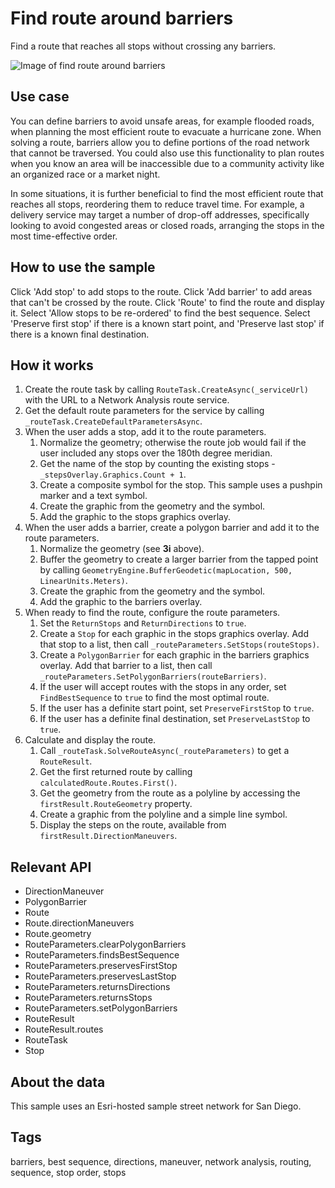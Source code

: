 # Find route around barriers

Find a route that reaches all stops without crossing any barriers.

![Image of find route around barriers](find-route-around-barriers.png)

## Use case

You can define barriers to avoid unsafe areas, for example flooded roads, when planning the most efficient route to evacuate a hurricane zone. When solving a route, barriers allow you to define portions of the road network that cannot be traversed. You could also use this functionality to plan routes when you know an area will be inaccessible due to a community activity like an organized race or a market night.

In some situations, it is further beneficial to find the most efficient route that reaches all stops, reordering them to reduce travel time. For example, a delivery service may target a number of drop-off addresses, specifically looking to avoid congested areas or closed roads, arranging the stops in the most time-effective order.

## How to use the sample

Click 'Add stop' to add stops to the route. Click 'Add barrier' to add areas that can't be crossed by the route. Click 'Route' to find the route and display it. Select 'Allow stops to be re-ordered' to find the best sequence. Select 'Preserve first stop' if there is a known start point, and 'Preserve last stop' if there is a known final destination.

## How it works

1. Create the route task by calling `RouteTask.CreateAsync(_serviceUrl)` with the URL to a Network Analysis route service.
2. Get the default route parameters for the service by calling `_routeTask.CreateDefaultParametersAsync`.
3. When the user adds a stop, add it to the route parameters.
    1. Normalize the geometry; otherwise the route job would fail if the user included any stops over the 180th degree meridian.
    2. Get the name of the stop by counting the existing stops - `_stepsOverlay.Graphics.Count + 1`.
    3. Create a composite symbol for the stop. This sample uses a pushpin marker and a text symbol.
    4. Create the graphic from the geometry and the symbol.
    5. Add the graphic to the stops graphics overlay.
4. When the user adds a barrier, create a polygon barrier and add it to the route parameters.
    1. Normalize the geometry (see **3i** above).
    2. Buffer the geometry to create a larger barrier from the tapped point by calling `GeometryEngine.BufferGeodetic(mapLocation, 500, LinearUnits.Meters)`.
    3. Create the graphic from the geometry and the symbol.
    4. Add the graphic to the barriers overlay.
5. When ready to find the route, configure the route parameters.
    1. Set the `ReturnStops` and `ReturnDirections` to `true`.
    2. Create a `Stop` for each graphic in the stops graphics overlay. Add that stop to a list, then call `_routeParameters.SetStops(routeStops)`.
    3. Create a `PolygonBarrier` for each graphic in the barriers graphics overlay. Add that barrier to a list, then call `_routeParameters.SetPolygonBarriers(routeBarriers)`.
    4. If the user will accept routes with the stops in any order, set `FindBestSequence` to `true` to find the most optimal route.
    5. If the user has a definite start point, set `PreserveFirstStop` to `true`.
    6. If the user has a definite final destination, set `PreserveLastStop` to `true`.
6. Calculate and display the route.
    1. Call `_routeTask.SolveRouteAsync(_routeParameters)` to get a `RouteResult`.
    2. Get the first returned route by calling `calculatedRoute.Routes.First()`.
    3. Get the geometry from the route as a polyline by accessing the `firstResult.RouteGeometry` property.
    4. Create a graphic from the polyline and a simple line symbol.
    5. Display the steps on the route, available from `firstResult.DirectionManeuvers`.

## Relevant API

* DirectionManeuver
* PolygonBarrier
* Route
* Route.directionManeuvers
* Route.geometry
* RouteParameters.clearPolygonBarriers
* RouteParameters.findsBestSequence
* RouteParameters.preservesFirstStop
* RouteParameters.preservesLastStop
* RouteParameters.returnsDirections
* RouteParameters.returnsStops
* RouteParameters.setPolygonBarriers
* RouteResult
* RouteResult.routes
* RouteTask
* Stop

## About the data

This sample uses an Esri-hosted sample street network for San Diego.

## Tags

barriers, best sequence, directions, maneuver, network analysis, routing, sequence, stop order, stops
